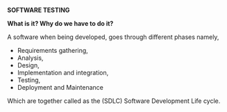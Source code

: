 
<b>SOFTWARE TESTING</b> 

<b>What is it? Why do we have to do it?</b>

<p>A software when being developed, goes through different phases namely,</p>
<ul>
<li>Requirements gathering,</li>
<li>Analysis,</li>
<li>Design,</li>
<li>Implementation and integration,</li>
<li>Testing,</li>
<li>Deployment and Maintenance </li>
</ul>
<p>Which are together called as the (SDLC) Software Development Life cycle.</p>
